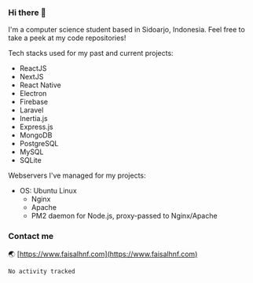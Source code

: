 ### Hi there 👋

I'm a computer science student based in Sidoarjo, Indonesia. Feel free to take a peek at my code repositories!

Tech stacks used for my past and current projects:
- ReactJS
- NextJS
- React Native
- Electron
- Firebase
- Laravel
- Inertia.js
- Express.js
- MongoDB
- PostgreSQL
- MySQL
- SQLite

Webservers I've managed for my projects:
- OS: Ubuntu Linux
  - Nginx
  - Apache
  - PM2 daemon for Node.js, proxy-passed to Nginx/Apache

### Contact me  
🌏 [https://www.faisalhnf.com](https://www.faisalhnf.com)

<!--START_SECTION:waka-->

```text
No activity tracked
```

<!--END_SECTION:waka-->
